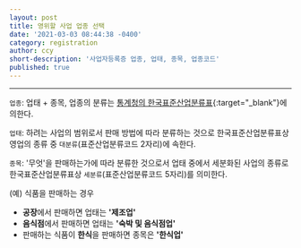 ```yaml
---
layout: post
title: 영위할 사업 업종 선택
date: '2021-03-03 08:44:38 -0400'
category: registration
author: ccy
short-description: '사업자등록증 업종, 업태, 종목, 업종코드'
published: true
---
```


-----

`업종`: 업태 + 종목, 업종의 분류는 [통계청의 한국표준산업분류표](https://kssc.kostat.go.kr:8443/ksscNew_web/index.jsp#){:target="_blank"}에 의한다. 


`업태`: 하려는 사업의 범위로서 판매 방법에 따라 분류하는 것으로 한국표준산업분류표상 영업의 종류 중 `대분류`(표준산업분류코드 2자리)에 속한다. 


`종목`: '무엇'을 판매하는가에 따라 분류한 것으로서 업태 중에서 세분화된 사업의 종류로 한국표준산업분류표상 `세분류`(표준산업분류코드 5자리)를 의미한다. 

(예) 식품을 판매하는 경우 
- **공장**에서 판매하면 업태는 **'제조업'**
- **음식점**에서 판매하면 업태는 **'숙박 및 음식점업'**
- 판매하는 식품이 **한식**을 판매하면 종목은 **'한식업'**
